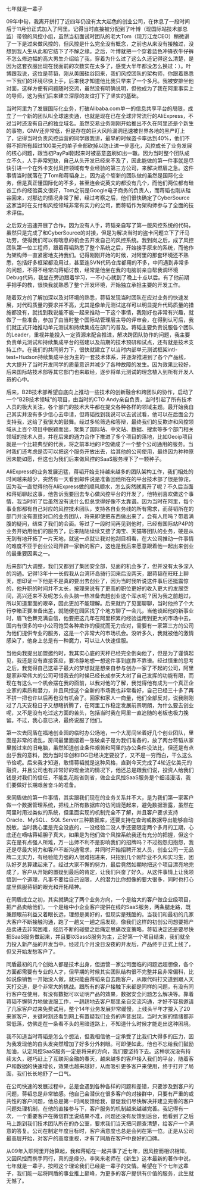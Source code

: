七年就是一辈子

09年中旬，我离开拼打了近四年仍没有太大起色的创业公司，在休息了一段时间后于11月份正式加入了阿里。记得当时直接被分配到了叶博（现国际站技术部总监）带领的风控小组，虽然当初面试时团队的老大Tom（现万江龙CEO）稍微讲了一下是过来做风控的，但风控是什么完全没有概念，之前也从来没有接触过，没想到我人生从此和它结下了不解之缘。之后，叶博就把一个穿着蓝色冲锋衣牛仔裤不怎么修边幅的高大男生介绍给了我，穿着为什么过了这么久还记得这么清楚，是因为这套衣服出现在我面前的次数实在太多了，感觉大半年都没怎么换过：）。叶博跟我说，这位是蒋韬，刚从美国硅谷回来，我们风控团队的架构师，你跟着熟悉一下我们的环境尽快上手，后来我才知道他比我只早来了一个多月。我被安排坐他对面，这样方便有问题随时交流，虽然没有明确说明，但他成为了我在阿里事实上的导师，这为我们后来建立深厚的友谊打下了坚实的基础。

当时阿里为了发展国际化业务，打破Alibaba.com单一的信息共享平台的局限，成立了一个新的团队叫全球速卖通，也就是现在已在全球非常流行的AliExpress，不过当时还没有自己的独立域名。虽然交易业务刚刚开始推出不久在阿里还是个新生的事物，GMV还非常低，但是存在的巨大风险漏洞迅速被世界各地的黑产盯上了，记得当时负责风控运营的同学跟我讲，最早的时候盗卡率达到40%，他们不得不把所有超过100美元的单子全部砍掉以防止进一步恶化，风控成长了业务发展的核心问题，跟当初PayPal刚起来时被恶意盗刷如出一辙。因为当时整个团队成立不久，人手非常短缺，自己从头开发已经来不及了，因此能做的第一件事就是尽快引进一个在外卡支付风控领域有专业经验的第三方公司，来解决燃眉之急。这件事情当时就落在了Tom和蒋韬身上，因为这个崭新的团队做的虽然是国际化业务，但是真正懂国际化的不多，甚至连会说英文的都没有几个，而他们两位都有硅谷工作的经验英文很好，Tom之前是Google电子商务的负责人，而蒋韬也刚从硅谷回来，对那边的情况非常了解，经过考察之后，他们很快确定了CyberSource这家当时在支付和风控领域非常有实力的公司，而蒋韬作为架构师参与了全面的技术评估。

之后双方迅速开展了合作，因为没有人手，蒋韬亲自写了第一版风控系统的代码，虽然只是完成了和CyberSource的对接，但是为解决当时的盗卡问题立下了汗马功劳，使得我们可以有喘息的机会去开发自己的风控系统。我到岗之后，成了风控团队第一位工程师，跟着蒋韬熟悉了整个系统之后，开始接手原来的系统，而他作为架构师一直紧密地支持我们。记得刚刚开始的时候，对阿里的那套环境还不熟悉，包括好多框架都没用过，甚至连SVN代码仓库都用的不多，中间遇到非常多的问题，不得不经常向蒋韬讨教，经常是他坐在我的电脑前亲自帮我调环境Debug代码，我坐在旁边跟着学习，一不小心就到了晚上十点以后。有了他前期手把手的教，很快我就熟悉了整个开发环境，开始独立承担主要的开发工作。

随着双方的了解加深以及对环境的熟悉，蒋韬发现当时团队在应对业务的快速发展，对代码质量的要求并不高，尤其是像单元测试这样可以明显提升代码质量的措施都没有，就找到我说能不能一起来推动一下这个事情，我刚好也非常有兴趣，就做了一些准备，参加了由当时整个国际站管理层主导的评审会，在得到认可后，我们就正式开始推动单元测试和持续集成在部门的普及。蒋韬主要负责说服各个团队的Leader，重视并能投入一定资源来配合推进，解决跨团队协作的问题，我主要负责单元测试和持续集成平台的搭建以及前期的技术预研和试点，还有就是技术支持工作。在我们的共同努力下，很快就建立了以当时内部单元测试框架intl-test+Hudson持续集成平台为主的一套技术体系，并逐渐推进到了各个产品线，大大提升了当时开发同学的质量意识并减少了各种故障的发生。因为效果比较好，后来国际站技术部等其它部门也来取经，逐步将单元测试的理念植入到所有开发人员的心中。

后来，B2B技术部希望自底向上推动一些技术的创新融合和跨团队的协作，启动了一个“B2B技术领域”的项目，由当时的CTO Andy亲自负责，当时引起了所有技术人员的极大关注，各个部门的技术大牛都在提交各种各样的领域主题。最开始我自己其实并没有多少信心去申请，但蒋韬找到我说可以去试试看，他可以在后面全力支持我，这给了我很大的鼓舞。经过多轮筛选和答辩，最终我们的反欺诈和风控领域从上百个项目中脱颖而出，聚集了国际站、中文站、数据、搜索等多个部门相关领域的技术人员，并在后来的通力合作下推进了多个项目的落地，比如Geoip项目就是一个比较典型的代表，将之前本地的IP包做成了一个整个公司通用的服务。当时我们还考虑是否可以把这个服务开放出去，给其他的公司使用，最终因为种种原因未能如愿，但这也为我们后来做风控的SaaS服务埋下了一颗种子。

AliExpress的业务发展迅猛，蒋韬开始支持越来越多的团队架构工作，我们相处的时间越来越少，突然有一天看到邮件说是准备回他所在的平台技术部了很是惊诧，因为我一直觉得他在AliExpress做的顺风顺水，怎么突然就离开了呢？不久后当面和蒋韬聊起这事，他告诉我要回去专心做风控平台的开发了，他特别喜欢做这个事情，我当时听了后虽然没有说什么但总觉得好像不太靠谱。因为当时在阿里，每个事业部都有自己对应的风控技术团队，支持各自业务线的所有需求，而蒋韬所在的部门并没有直接对口的业务团队，将来即使把东西做出来了，会有人用吗？带着满腹的疑问，结束了我们的会面。等过了一段时间再见到他时，已经有国际站P4P的业务开始用他们的服务了，后来陆陆续续又接了淘宝、天猫等团队的业务，硬是从无到有地开拓了一片天地，就这一点就让我对他刮目相看，在大公司推动一件事情的难度不亚于创业公司开辟一家新的客户，这也是我后来愿意跟着他一起出来创业的最重要因素之一。

后来部门大调整，我们又都到了集团安全部，见面的机会多了，但并没有太多深入的沟通。记得13年十一长假我从台湾环岛骑行回来后没两天，跟蒋韬在旺旺上聊天，想印证一下他是不是真的要出去创业了，因为当时我听说这件事后还挺震惊的，他升职的时间并不太长，按理来说有了更高的职位更好的收入更大的发展空间，高兴还来不及呢怎么会头脑一热准备去趟创业这个浑水呢？因为我之前趟过，所以知道里面的艰辛，因此更加不能理解。后来就约了见面聊聊，当时他拎了个大行李箱正要准备出差，就随便在园区找了个地方聊了一会儿，当他谈起他的新事业时，眉飞色舞充满自信，他要把这几年在阿里积累的经验运用到更大的市场中去，国内有很多的中小公司饱受各种欺诈的侵扰而无力应对，需要有一家第三方的公司为他们提供专业的服务，这是一个非常大的市场机会。没听多久，我就被他的激情感染了，他身上总是有一种魔力，可以让人快速信服。

当他向我提出加盟邀约时，我其实心底的天秤已经完全倒向他了，但是为了谨慎起见，我还是没有直接答应，要冷静地想一想这件事到底靠不靠谱。经过慎重的思考之后，我觉得自己这辈子最大的梦想就是想亲自参与创办一家了不起的公司，阿里是家非常伟大的公司可惜我去的时候已经长成参天大树了自己发挥的功能有限，而现在有这么一个机会摆在我的面前，以我对他的了解，我觉得他有成为一个真正企业家的素质和潜力，并且风控这个全新的市场我也非常看好，自己已经三十多了再不拼一把也许以后再也没有机会了。回家和家人一商量，他们全部反对，说我刚刚过了几天安稳日子又想瞎折腾了，在阿里工作稳定发展前景明朗，为什么要去创业呢，又不是没有吃过这方面的苦头，包括当时我在阿里一直追随的老板也极力挽留。不过，我心意已决，最终说服了他们。

第一次去同盾在福地创业园的临时办公场地，一个大房间坐着好几个创业团队，里面是非常的凌乱，房间最里面摆着一张破桌子是为我们准备的，放了两台蒋韬从家里搬过来的旧电脑，虽然知道创业条件艰苦和阿里的办公条件没法比，但还是有点出乎我的意料，因为当时华创和IDG已经决定要投了，又不是一穷而白，干么这么节俭呢。后来我才知道，敢情蒋韬就是这种风格，直到今天完成了4轮近亿美元的融资，并且公司也有非常好的现金流的情况下，他还总是跟我们说，投资人给我们钱是对我们的信任，不能乱花能省则省，做企业风控SaaS服务是个细活漫活，我们要做好长期艰苦奋斗的准备。

来同盾做的第一件事情，其实跟我们现在的业务关系并不大，是为我们第一家客户做一个数据管理系统，把线上所有数据库的访问规范起来，避免数据泄露，虽然在阿里时用过类似的系统，但里面实现的机制完全不了解，并且客户要求支持Oracle、MySQL、SQL Server三种数据库，还要支持在查询或数据导出能够自动脱敏，当时我心里是完全没底的，一没经验二没人手还要限定两个多月的工期，心底还在嘀咕蒋韬胆子真大，如果是为他们做个风控系统我还有充分的把握，但这个实在是有点强人所难，万一出师不利不是影响我们的招牌吗？不过抱怨归抱怨，我还是尽最大努力和客户不断沟通需求，并同时开始招聘开发人员，创业公司一无品牌二无实力，有经验能力强的人很难招进来，只招到几个刚毕业不久和实习生，团队好歹总算建起来了。经过大家不懈的努力，最后竟然如期地把这个项目漂亮地完成了，客户从开始的置疑到最后的肯定，让我们兴奋了好久。从这件事情上让我领悟到一个道理，凡事不要给自己设限，人的潜力比你想像的要大很多，同时也打心底里佩服蒋韬的眼光和开拓精神。

在同盾成立之初，其实就确定了两个业务方向，一个是给大的客户做企业级项目，把产品卖给他们，一个是给中小企业客户提供在线的SaaS服务，两条腿走路，既兼顾眼前利益又着眼长远，理想是美好的，但现实是残酷的。当我们和最初的几家大客户不断接触沟通，跑了一趟又一趟之后发现，像我们这样的初创公司想要把产品卖进去非常困难，经历不断的碰壁之后痛定思痛改变策略，蒋韬决定还是要尽快把SaaS服务做起来，并且要以SassS服务为主，正好第一个项目结束，我们就全力投入新产品的开发当中。经过几个月没日没夜的开发后，产品终于正式上线了，但又开始发愁客户了。

同盾最初的几个创始人都是技术出身，但运营一家公司面临的问题远超想像，各个方面都需要有专业的人才，但早期的时候其实团队结构很不完整并且非常偏科，比如说像销售一开始没人做，就只能由蒋韬亲自去跑客户，从跟代码打交道到跟人天天打交道，是个非常大的挑战。跟所有的客户接触下来都是同样的问题，有没有同行客户在使用，有没有数据可以证明产品的效果，数据安全问题怎么解决等。靠着蒋韬不懈努力地做说服工作，一趟趟地去客户那里亲自交流沟通，才好不容易邀请了几家客户过来免费试用，整个14年业务发展非常缓慢，上线头半年才接入了20来家客户，关键时刻还看到网上有置疑我们业务的声音出现，当时大家的情绪都非常低落，仿佛走在一条看不头的黑暗道路上，不知道什么时候才能走出这种困境。

我不知道当时蒋韬是怎么个想法，但我相信他一定承受了比我们大得多的压力，因为我发现他的白头发突然增加了好多分外刺眼。可即便如此，他也不忘给我们鼓励加油，认定风控SaaS服务一定是将来的方向，我们要坚持下去。这种状况没有持续太久，碰巧赶上了互联网金融的春天，越来越多的客户接入我们的平台，随着客户和数据的快速增长，效果也越来越好，从而吸引更多客户来使用，终于打开了局面，我们长长地舒了一口气。

在公司快速的发展过程中，总是会遇到各种各样的问题和差错，只要涉及到客户的问题，蒋韬总是非常敏感。他自己会潜伏在很多客户的对接群中，只要有严重的或共性的客户问题，他总是第一时间反馈给我，督促我们尽快解决并建立完善的客户问题处理机制，在他的直接参与下，客户服务的机制越来越越完善。我记得有一次，一个重要客户在微信群里说结果不准，问题还没有反馈到后台，他看到了之后马上跑到我们技术团队所在的办公室，要求我们当天把问题查清楚，给客户一个满意的答复。公司在制定年度目标时，客户满意度也总是会列在第一位。正是从公司最高层开始，对客户的高度重视，才有了同盾在客户中良好的口碑。

从09年入职阿里开始算起，我和蒋韬在一起共事了近七年，因风控而相识相知，又因风控而携手同行，真的是缘分。李笑来老师在《新生》这本最新的著作中说，七年就是一辈子，按照这个理论我们已经是一辈子的交情。希望在下个七年这辈子，我们能一起将同盾的事业推上巅峰，为更多的客户提供有价值的服务，此生就无憾了。